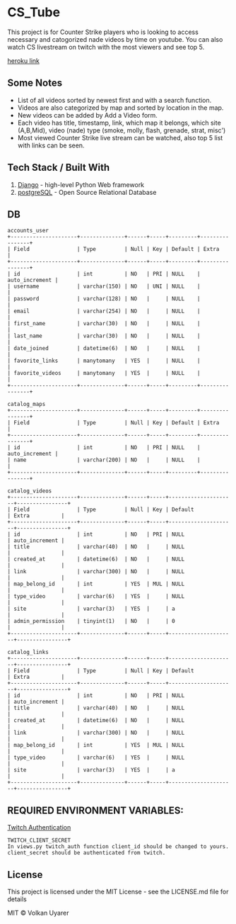 # CS_Tube

This project is for Counter Strike players who is looking to access necessary and catogorized nade videos by time on youtube.
You can also watch CS livestream on twitch with the most viewers and see top 5.

[heroku link](https://cstube.herokuapp.com)

## Some Notes

- List of all videos sorted by newest first and with a search function.
- Videos are also categorized by map and sorted by location in the map.
- New videos can be added by Add a Video form.
- Each video has
  title,
  timestamp,
  link,
  which map it belongs,
  which site (A,B,Mid),
  video (nade) type (smoke, molly, flash, grenade, strat, misc')
- Most viewed Counter Strike live stream can be watched, also top 5 list with links can be seen.

## Tech Stack / Built With

1. [Django](https://www.djangoproject.com/) - high-level Python Web framework
2. [postgreSQL](https://www.postgresql.org/) - Open Source Relational Database

## DB

```plaintext
accounts_user
+---------------------+--------------+------+-----+---------+----------------+
| Field               | Type         | Null | Key | Default | Extra          |
+---------------------+--------------+------+-----+---------+----------------+
| id                  | int          | NO   | PRI | NULL    | auto_increment |
| username            | varchar(150) | NO   | UNI | NULL    |                |
| password            | varchar(128) | NO   |     | NULL    |                |
| email               | varchar(254) | NO   |     | NULL    |                |
| first_name          | varchar(30)  | NO   |     | NULL    |                |
| last_name           | varchar(30)  | NO   |     | NULL    |                |
| date_joined         | datetime(6)  | NO   |     | NULL    |                |
| favorite_links      | manytomany   | YES  |     | NULL    |                |
| favorite_videos     | manytomany   | YES  |     | NULL    |                |
+---------------------+--------------+------+-----+---------+----------------+

catalog_maps
+---------------------+--------------+------+-----+---------+----------------+
| Field               | Type         | Null | Key | Default | Extra          |
+---------------------+--------------+------+-----+---------+----------------+
| id                  | int          | NO   | PRI | NULL    | auto_increment |
| name                | varchar(200) | NO   |     | NULL    |                |
+---------------------+--------------+------+-----+---------+----------------+

catalog_videos
+---------------------+--------------+------+-----+---------------------+----------------+
| Field               | Type         | Null | Key | Default             | Extra          |
+---------------------+--------------+------+-----+---------------------+----------------+
| id                  | int          | NO   | PRI | NULL                | auto_increment |
| title               | varchar(40)  | NO   |     | NULL                |                |
| created_at          | datetime(6)  | NO   |     | NULL                |                |
| link                | varchar(300) | NO   |     | NULL                |                |
| map_belong_id       | int          | YES  | MUL | NULL                |                |
| type_video          | varchar(6)   | YES  |     | NULL                |                |
| site                | varchar(3)   | YES  |     | a                   |                |
| admin_permission    | tinyint(1)   | NO   |     | 0                   |                |
+---------------------+--------------+------+-----+---------------------+----------------+

catalog_links
+---------------------+--------------+------+-----+---------------------+----------------+
| Field               | Type         | Null | Key | Default             | Extra          |
+---------------------+--------------+------+-----+---------------------+----------------+
| id                  | int          | NO   | PRI | NULL                | auto_increment |
| title               | varchar(40)  | NO   |     | NULL                |                |
| created_at          | datetime(6)  | NO   |     | NULL                |                |
| link                | varchar(300) | NO   |     | NULL                |                |
| map_belong_id       | int          | YES  | MUL | NULL                |                |
| type_video          | varchar(6)   | YES  |     | NULL                |                |
| site                | varchar(3)   | YES  |     | a                   |                |
+---------------------+--------------+------+-----+---------------------+----------------+
```

## REQUIRED ENVIRONMENT VARIABLES:

[Twitch Authentication](https://dev.twitch.tv/docs/authentication)

    TWITCH_CLIENT_SECRET
    In views.py twitch_auth function client_id should be changed to yours.
    client_secret should be authenticated from twitch.

## License

This project is licensed under the MIT License - see the LICENSE.md file for details

MIT © Volkan Uyarer
